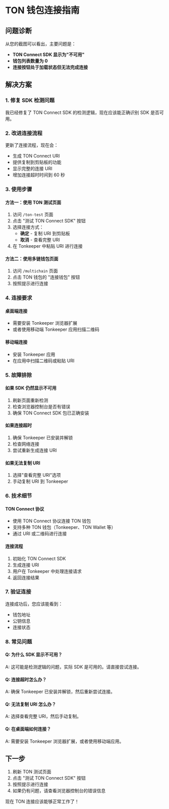 # TON 钱包连接指南

## 问题诊断

从您的截图可以看出，主要问题是：
- **TON Connect SDK 显示为"不可用"**
- **钱包列表数量为 0**
- **连接按钮处于加载状态但无法完成连接**

## 解决方案

### 1. 修复 SDK 检测问题

我已经修复了 TON Connect SDK 的检测逻辑，现在应该能正确识别 SDK 是否可用。

### 2. 改进连接流程

更新了连接流程，现在会：
- 生成 TON Connect URI
- 提供复制到剪贴板的功能
- 显示完整的连接 URI
- 增加连接超时时间到 60 秒

### 3. 使用步骤

#### 方法一：使用 TON 测试页面
1. 访问 `/ton-test` 页面
2. 点击 "测试 TON Connect SDK" 按钮
3. 选择连接方式：
   - **确定** - 复制 URI 到剪贴板
   - **取消** - 查看完整 URI
4. 在 Tonkeeper 中粘贴 URI 进行连接

#### 方法二：使用多链钱包页面
1. 访问 `/multichain` 页面
2. 点击 TON 钱包的 "连接钱包" 按钮
3. 按照提示进行连接

### 4. 连接要求

#### 桌面端连接
- 需要安装 Tonkeeper 浏览器扩展
- 或者使用移动端 Tonkeeper 应用扫描二维码

#### 移动端连接
- 安装 Tonkeeper 应用
- 在应用中扫描二维码或粘贴 URI

### 5. 故障排除

#### 如果 SDK 仍然显示不可用
1. 刷新页面重新检测
2. 检查浏览器控制台是否有错误
3. 确保 TON Connect SDK 包已正确安装

#### 如果连接超时
1. 确保 Tonkeeper 已安装并解锁
2. 检查网络连接
3. 尝试重新生成连接 URI

#### 如果无法复制 URI
1. 选择"查看完整 URI"选项
2. 手动复制 URI 到 Tonkeeper

### 6. 技术细节

#### TON Connect 协议
- 使用 TON Connect 协议连接 TON 钱包
- 支持多种 TON 钱包（Tonkeeper、TON Wallet 等）
- 通过 URI 或二维码进行连接

#### 连接流程
1. 初始化 TON Connect SDK
2. 生成连接 URI
3. 用户在 Tonkeeper 中处理连接请求
4. 返回连接结果

### 7. 验证连接

连接成功后，您应该能看到：
- 钱包地址
- 公钥信息
- 连接状态

### 8. 常见问题

#### Q: 为什么 SDK 显示不可用？
A: 这可能是检测逻辑的问题，实际 SDK 是可用的。请直接尝试连接。

#### Q: 连接超时怎么办？
A: 确保 Tonkeeper 已安装并解锁，然后重新尝试连接。

#### Q: 无法复制 URI 怎么办？
A: 选择查看完整 URI，然后手动复制。

#### Q: 在桌面端如何连接？
A: 需要安装 Tonkeeper 浏览器扩展，或者使用移动端应用。

## 下一步

1. 刷新 TON 测试页面
2. 点击 "测试 TON Connect SDK" 按钮
3. 按照提示进行连接
4. 如果仍有问题，请查看浏览器控制台的错误信息

现在 TON 连接应该能够正常工作了！

